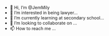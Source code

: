 - 👋 Hi, I’m @JemMily
- 👀 I’m interested in being lawyer...
- 🌱 I’m currently learning at secondary school...
- 💞️ I’m looking to collaborate on ...
- 📫 How to reach me ...

<!---
JemMily/JemMily is a ✨ special ✨ repository because its `README.md` (this file) appears on your GitHub profile.
You can click the Preview link to take a look at your changes.
--->
